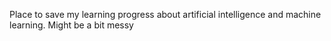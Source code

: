 Place to save my learning progress about artificial intelligence and machine learning. Might be a bit messy
